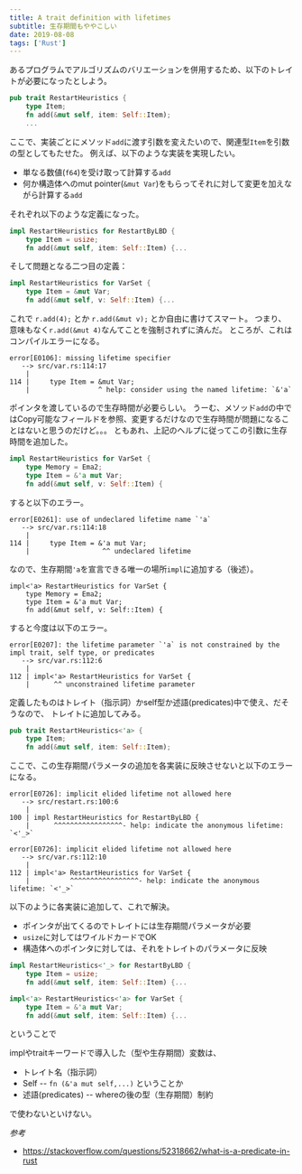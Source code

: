 ```yaml
---
title: A trait definition with lifetimes
subtitle: 生存期間もややこしい
date: 2019-08-08
tags: ['Rust']
---
```


あるプログラムでアルゴリズムのバリエーションを併用するため、以下のトレイトが必要になったとしよう。

```rust
pub trait RestartHeuristics {
    type Item;
    fn add(&mut self, item: Self::Item);
    ...
```

ここで、実装ごとにメソッド`add`に渡す引数を変えたいので、関連型`Item`を引数の型としてもたせた。
例えば、以下のような実装を実現したい。

- 単なる数値(`f64`)を受け取って計算する`add`
- 何か構造体へのmut pointer(`&mut Var`)をもらってそれに対して変更を加えながら計算する`add`

それぞれ以下のような定義になった。

```rust
impl RestartHeuristics for RestartByLBD {
    type Item = usize;
    fn add(&mut self, item: Self::Item) {...
```

そして問題となる二つ目の定義：

```rust
impl RestartHeuristics for VarSet {
    type Item = &mut Var;
    fn add(&mut self, v: Self::Item) {...
```

これで `r.add(4);` とか `r.add(&mut v);` とか自由に書けてスマート。
つまり、意味もなく`r.add(&mut 4)`なんてことを強制されずに済んだ。
ところが、これはコンパイルエラーになる。

```
error[E0106]: missing lifetime specifier
   --> src/var.rs:114:17
    |
114 |     type Item = &mut Var;
    |                 ^ help: consider using the named lifetime: `&'a`
```

ポインタを渡しているので生存時間が必要らしい。
うーむ、メソッド`add`の中ではCopy可能なフィールドを参照、変更するだけなので生存時間が問題になることはないと思うのだけど。。。
ともあれ、上記のヘルプに従ってこの引数に生存時間を追加した。


```rust
impl RestartHeuristics for VarSet {
    type Memory = Ema2;
    type Item = &'a mut Var;
    fn add(&mut self, v: Self::Item) {
```

すると以下のエラー。

```
error[E0261]: use of undeclared lifetime name `'a`
   --> src/var.rs:114:18
    |
114 |     type Item = &'a mut Var;
    |                  ^^ undeclared lifetime
```

なので、生存期間`'a`を宣言できる唯一の場所`impl`に追加する（後述）。

```
impl<'a> RestartHeuristics for VarSet {
    type Memory = Ema2;
    type Item = &'a mut Var;
    fn add(&mut self, v: Self::Item) {
```

すると今度は以下のエラー。

```
error[E0207]: the lifetime parameter `'a` is not constrained by the impl trait, self type, or predicates
   --> src/var.rs:112:6
    |
112 | impl<'a> RestartHeuristics for VarSet {
    |      ^^ unconstrained lifetime parameter
```

定義したものはトレイト（指示詞）かself型か述語(predicates)中で使え、だそうなので、
トレイトに追加してみる。

```rust
pub trait RestartHeuristics<'a> {
    type Item;
    fn add(&mut self, item: Self::Item);
```

ここで、この生存期間パラメータの追加を各実装に反映させないと以下のエラーになる。

```
error[E0726]: implicit elided lifetime not allowed here
   --> src/restart.rs:100:6
    |
100 | impl RestartHeuristics for RestartByLBD {
    |      ^^^^^^^^^^^^^^^^^- help: indicate the anonymous lifetime: `<'_>`

error[E0726]: implicit elided lifetime not allowed here
   --> src/var.rs:112:10
    |
112 | impl<'a> RestartHeuristics for VarSet {
    |          ^^^^^^^^^^^^^^^^^- help: indicate the anonymous lifetime: `<'_>`
```

以下のように各実装に追加して、これで解決。

- ポインタが出てくるのでトレイトには生存期間パラメータが必要
- `usize`に対してはワイルドカードでOK
- 構造体へのポインタに対しては、それをトレイトのパラメータに反映

```rust
impl RestartHeuristics<'_> for RestartByLBD {
    type Item = usize;
    fn add(&mut self, item: Self::Item) {...
```	
	
```rust
impl<'a> RestartHeuristics<'a> for VarSet {
    type Item = &'a mut Var;
    fn add(&mut self, item: Self::Item) {...
```

ということで

implやtraitキーワードで導入した（型や生存期間）変数は、

- トレイト名（指示詞）
- Self -- `fn (&'a mut self,...)` ということか 
- 述語(predicates) -- whereの後の型（生存期間）制約

で使わないといけない。

*参考*

- https://stackoverflow.com/questions/52318662/what-is-a-predicate-in-rust
